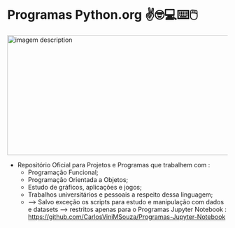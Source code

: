 # Programas Python.org ✌️🤓💻⌨️🖱️

<img src="https://encrypted-tbn0.gstatic.com/images?q=tbn%3AANd9GcSUTAHW0P36WZTmk48fW89aIJ3xkqIDs04OU0yv--4Z637h-GJk&usqp=CAU" alt ="imagem description" width="650" height="275">

- Repositório Oficial para Projetos e Programas que trabalhem com :
  - Programação Funcional;
  - Programação Orientada a Objetos;
  - Estudo de gráficos, aplicações e jogos;
  - Trabalhos universitários e pessoais a respeito dessa linguagem;
  - --> Salvo exceção os scripts para estudo e manipulação com dados e datasets --> restritos
  apenas para o Programas Jupyter Notebook : https://github.com/CarlosViniMSouza/Programas-Jupyter-Notebook
